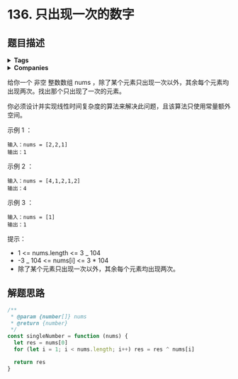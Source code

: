 # 136. 只出现一次的数字 <Badge type="tip" text="简单" />

## 题目描述

<details><summary><b>Tags</b></summary>
hash-table | bit-manipulation
</details>

<details><summary><b>Companies</b></summary>
airbnb | palantir
</details>

给你一个 非空 整数数组 nums ，除了某个元素只出现一次以外，其余每个元素均出现两次。找出那个只出现了一次的元素。

你必须设计并实现线性时间复杂度的算法来解决此问题，且该算法只使用常量额外空间。

示例 1 ：

```
输入：nums = [2,2,1]
输出：1
```

示例 2 ：

```
输入：nums = [4,1,2,1,2]
输出：4
```

示例 3 ：

```
输入：nums = [1]
输出：1
```

提示：

- 1 <= nums.length <= 3 \_ 104
- -3 \_ 104 <= nums[i] <= 3 \* 104
- 除了某个元素只出现一次以外，其余每个元素均出现两次。

## 解题思路

```js
/**
 * @param {number[]} nums
 * @return {number}
 */
const singleNumber = function (nums) {
  let res = nums[0]
  for (let i = 1; i < nums.length; i++) res = res ^ nums[i]

  return res
}
```
